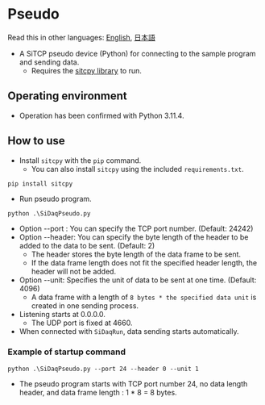 # Pseudo

Read this in other languages: [English](README.md), [日本語](README.ja.md)

* A SiTCP pseudo device (Python) for connecting to the sample program and sending data.
	* Requires the [sitcpy library](https://github.com/BeeBeansTechnologies/sitcpy) to run.

## Operating environment
* Operation has been confirmed with Python 3.11.4.

## How to use
* Install `sitcpy` with the `pip` command.
	* You can also install `sitcpy` using the included `requirements.txt`.

```
pip install sitcpy
```

* Run pseudo program.
```
python .\SiDaqPseudo.py
```

* Option --port : You can specify the TCP port number. (Default: 24242)
* Option --header: You can specify the byte length of the header to be added to the data to be sent. (Default: 2)
	* The header stores the byte length of the data frame to be sent.
	* If the data frame length does not fit the specified header length, the header will not be added.
* Option --unit: Specifies the unit of data to be sent at one time. (Default: 4096)
	* A data frame with a length of `8 bytes * the specified data unit` is created in one sending process.
* Listening starts at 0.0.0.0.
	* The UDP port is fixed at 4660.
* When connected with `SiDaqRun`, data sending starts automatically.

### Example of startup command

```
python .\SiDaqPseudo.py --port 24 --header 0 --unit 1
```

* The pseudo program starts with TCP port number 24, no data length header, and data frame length : 1 * 8 = 8 bytes.